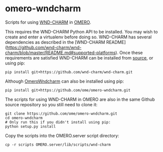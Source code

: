 omero-wndcharm
==============

Scripts for using [WND-CHARM](https://github.com/wnd-charm/wnd-charm/) in
[OMERO](http://www.openmicroscopy.org/).

This requires the WND-CHARM Python API to be installed. You may wish to
create and enter a virtualenv before doing so. WND-CHARM has several
dependencies as described in the [WND-CHARM README]
(https://github.com/wnd-charm/wnd-charm/blob/master/README.md#supported-platforms).
Once these requirements are satisfied WND-CHARM can be installed from
[source](https://github.com/wnd-charm/wnd-charm/), or using pip:

    pip install git+https://github.com/wnd-charm/wnd-charm.git

Although [OmeroWndcharm](https://github.com/ome/omero-wndcharm/) can also be
installed using pip:

    pip install git+https://github.com/ome/omero-wndcharm.git

The scripts for using WND-CHARM in OMERO are also in the same Github source
repository so you still need to clone it:

    git clone https://github.com/ome/omero-wndcharm.git
    cd omero-wndcharm
    # Only run this if you didn't install using pip:
    python setup.py install

Copy the scripts into the OMERO.server script directory:

    cp -r scripts OMERO.server/lib/scripts/wnd-charm
